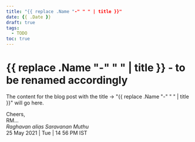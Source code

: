 ```yaml
---
title: "{{ replace .Name "-" " " | title }}"
date: {{ .Date }}
draft: true
tags:
  - TODO
toc: true
---
```


# {{ replace .Name "-" " " | title }} - to be renamed accordingly

The content for the blog post with the title &rarr; "{{ replace .Name "-" " " | title }}" will go here.

<!--more-->


Cheers,\
RM...\
_Raghavan alias Saravanan Muthu_\
25 May 2021 | Tue | 14 56 PM IST
